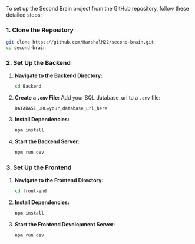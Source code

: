 To set up the Second Brain project from the GitHub repository, follow these detailed steps:

### 1. Clone the Repository

```bash
git clone https://github.com/HarshalM22/second-brain.git
cd second-brain
```

### 2. Set Up the Backend

1. **Navigate to the Backend Directory:**
   ```bash
   cd Backend
   ```

2. **Create a `.env` File:**
   Add your SQL database_url to a `.env` file:
   ```env
   DATABASE_URL=your_database_url_here
   ```

3. **Install Dependencies:**
   ```bash
   npm install
   ```

4. **Start the Backend Server:**
   ```bash
   npm run dev
   ```

### 3. Set Up the Frontend

1. **Navigate to the Frontend Directory:**
   ```bash
   cd front-end
   ```

2. **Install Dependencies:**
   ```bash
   npm install
   ```

3. **Start the Frontend Development Server:**
   ```bash
   npm run dev
   ```


